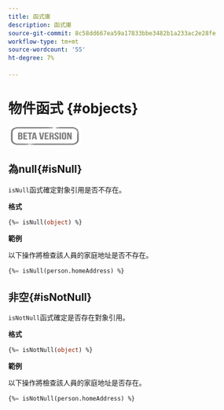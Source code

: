 ```yaml
---
title: 函式庫
description: 函式庫
source-git-commit: 8c58dd667ea59a17833bbe3482b1a233ac2e28fe
workflow-type: tm+mt
source-wordcount: '55'
ht-degree: 7%

---
```


# 物件函式 {#objects}

![](../../assets/do-not-localize/badge.png)

## 為null{#isNull}

`isNull`函式確定對象引用是否不存在。

**格式**

```sql
{%= isNull(object) %}
```

**範例**

以下操作將檢查該人員的家庭地址是否不存在。

```sql
{%= isNull(person.homeAddress) %}
```

## 非空{#isNotNull}

`isNotNull`函式確定是否存在對象引用。

**格式**

```sql
{%= isNotNull(object) %}
```

**範例**

以下操作將檢查該人員的家庭地址是否存在。

```sql
{%= isNotNull(person.homeAddress) %}
```
